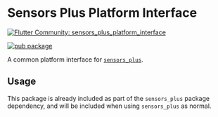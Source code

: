# Sensors Plus Platform Interface

[![Flutter Community: sensors_plus_platform_interface](https://fluttercommunity.dev/_github/header/sensors_plus_platform_interface)](https://github.com/fluttercommunity/community)

[![pub package](https://img.shields.io/pub/v/sensors_plus_platform_interface.svg)](https://pub.dev/packages/sensors_plus_platform_interface)

A common platform interface for [`sensors_plus`](https://pub.dev/packages/sensors_plus).

## Usage

This package is already included as part of the `sensors_plus` package
dependency, and will be included when using `sensors_plus` as normal.
